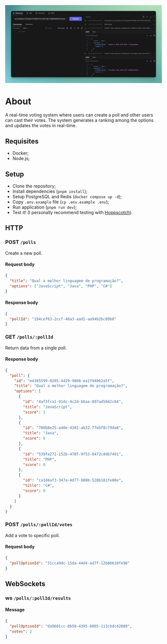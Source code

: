 <img src="./github/cover.png"/>

# About

A real-time voting system where users can create a poll and other users can cast their votes. The system generates a ranking among the options and updates the votes in real-time.

## Requisites

- Docker;
- Node.js;

## Setup

- Clone the repository;
- Install dependencies (`pnpm install`);
- Setup PostgreSQL and Redis (`docker compose up -d`);
- Copy `.env.example` file (`cp .env.example .env`);
- Run application (`pnpm run dev`);
- Test it! (I personally recommend testing with [Hoppscotch](https://hoppscotch.io/)).

## HTTP

### POST `/polls`

Create a new poll.

#### Request body

```json
{
  "title": "Qual a melhor linguagem de programação?",
  "options": ["JavaScript", "Java", "PHP", "C#"]
}
```

#### Response body

```json
{
  "pollId": "194cef63-2ccf-46a3-aad1-aa94b2bc89b0"
}
```

### GET `/polls/:pollId`

Return data from a single poll.

#### Response body

```json
{
  "poll": {
    "id": "e4365599-0205-4429-9808-ea1f94062a5f",
    "title": "Qual a melhor linguagem de programação?",
    "options": [
      {
        "id": "4af3fca1-91dc-4c2d-b6aa-897ad5042c84",
        "title": "JavaScript",
        "score": 1
      },
      {
        "id": "780b8e25-a40e-4301-ab32-77ebf8c79da8",
        "title": "Java",
        "score": 0
      },
      {
        "id": "539fa272-152b-478f-9f53-8472cddb7491",
        "title": "PHP",
        "score": 0
      },
      {
        "id": "ca1d4af3-347a-4d77-b08b-528b181fe80e",
        "title": "C#",
        "score": 0
      }
    ]
  }
}
```

### POST `/polls/:pollId/votes`

Add a vote to specific poll.

#### Request body

```json
{
  "pollOptionId": "31cca9dc-15da-44d4-ad7f-12b86610fe98"
}
```

## WebSockets

### ws `/polls/:pollId/results`

#### Message

```json
{
  "pollOptionId": "da9601cc-0b58-4395-8865-113cbdc42089",
  "votes": 2
}
```
